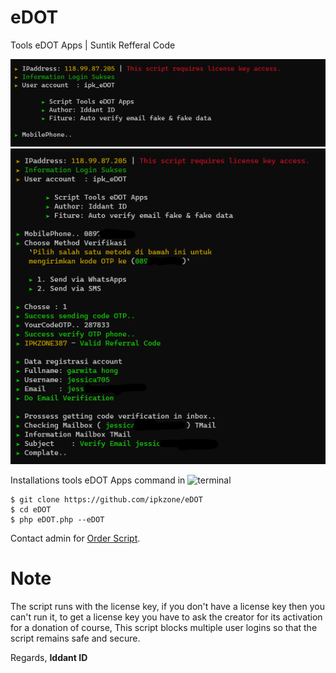 # eDOT
Tools eDOT Apps | Suntik Refferal Code
<center><img src="image.png" alt="eDOT"></center>
<center><img src="edot.png" alt="eDOT"></center>

Installations tools eDOT Apps command in ![terminal](https://badgen.net/badge/icon/terminal?icon=terminal&label&cache=500)
```
$ git clone https://github.com/ipkzone/eDOT
$ cd eDOT
$ php eDOT.php --eDOT
```

Contact admin for [Order Script](https://api.whatsapp.com/send?phone=62895375136311&text=Hallo%20mau%20order%20script%20eDOT%20bos).<br>

# Note
The script runs with the license key,
if you don't have a license key then you can't run it,
to get a license key you have to ask the creator for its activation for a donation of course,
This script blocks multiple user logins so that the script remains safe and secure.

Regards,
**Iddant ID**
